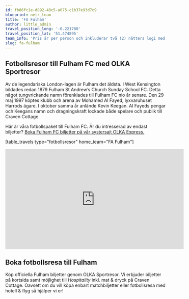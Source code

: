 ```yaml
---
id: fb86fc1e-d892-48c5-a075-c1b37e93d7c9
blueprint: netr_team
title: 'FA Fulham'
author: little_admin
travel_position_long: '-0.221780'
travel_position_lat: '51.474895'
team_info: 'Pris är per person och inkluderar två (2) nätters logi med del i dubbelrum på 3*** hotell i London, frukost på hotellet samt matchbiljett på arenans kortsida. OBS! Priset som också inkluderar flyg är ett frånpris.'
slug: fa-fulham
---
```

<h2>Fotbollsresor till Fulham FC med OLKA Sportresor</h2>
<p>Av de legendariska London-lagen är Fulham det äldsta. I West Kensington bildades redan 1879 Fulham St Andrew’s Church Sunday School FC. Detta något tungvrickande namn förenklades till Fulham FC nio år senare. Den 29 maj 1997 köptes klubb och arena av Mohamed Al Fayed, lyxvaruhuset Harrods ägare. I oktober samma år anlände Kevin Keegan. Al Fayeds pengar och Keegans namn och dragningskraft lockade både spelare och publik till Craven Cottage.</p>
<p>Här är våra fotbollspaket till Fulham FC. Är du intresserad av endast biljetter? <a href="https://www.olkaexpress.se/fotbollsbiljetter/fa-cup-england/london/fulham-fc">Boka Fulham FC biljetter på vår systersajt OLKA Express.</a></p>
<p>[table_travels type="fotbollsresor" home_team="FA Fulham"]</p>
<p><iframe src="https://www.youtube.com/embed/gK2jvFsZDSA" width="560" height="315" frameborder="0" allowfullscreen="allowfullscreen" data-mce-fragment="1"><span data-mce-type="bookmark" style="display: inline-block; width: 0px; overflow: hidden; line-height: 0;" class="mce_SELRES_start">﻿</span></iframe></p>
<h2>Boka fotbollsresa till Fulham</h2>
<p>Köp officiella Fulham biljetter genom OLKA Sportresor. Vi erbjuder biljetter på kortsida samt möjlighet till <em>Hospitality</em> inkl. mat &amp; dryck på Craven Cottage. Oavsett om du vill köpa enbart matchbiljetter eller fotbollsresa med hotell &amp; flyg så hjälper vi er!</p>

